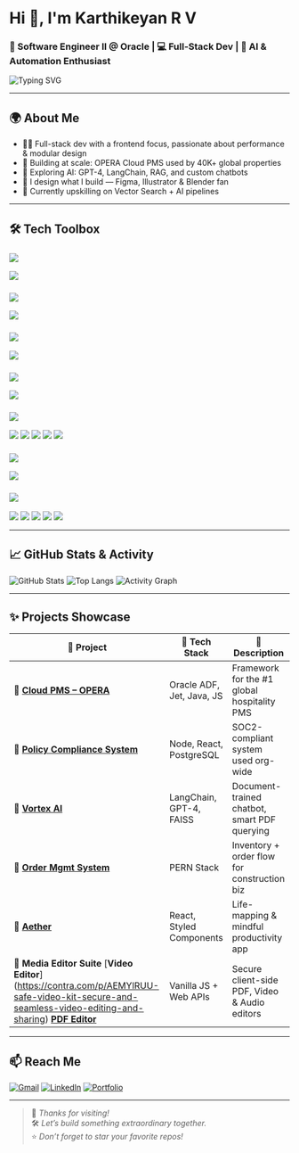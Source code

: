 # Hi 👋, I'm Karthikeyan R V  
### 🚀 Software Engineer II @ Oracle | 💻 Full-Stack Dev | 🤖 AI & Automation Enthusiast

![Typing SVG](https://readme-typing-svg.demolab.com?font=Fira+Code&pause=1000&color=37BCF6&width=500&lines=Engineer+by+day%2C+Creator+by+night.;Building+scalable+apps+%F0%9F%9A%80;AI%2C+Design+%26+Dev+%F0%9F%92%BB+%2B+%F0%9F%A4%96;Let%E2%80%99s+build+something+amazing!)

---

## 🌍 About Me

- 👨‍💻 Full-stack dev with a frontend focus, passionate about performance & modular design  
- 🏨 Building at scale: OPERA Cloud PMS used by 40K+ global properties  
- 🧠 Exploring AI: GPT-4, LangChain, RAG, and custom chatbots  
- 🎨 I design what I build — Figma, Illustrator & Blender fan  
- 🌱 Currently upskilling on Vector Search + AI pipelines  

---

## 🛠️ Tech Toolbox

### <img src="https://img.shields.io/badge/Programming Languages-000000?style=for-the-badge&logo=codingninjas&logoColor=white"/>

<p align="left">
  <img src="https://skillicons.dev/icons?i=ts,js,java,py,cpp,c,html,css,scss&theme=light" />
</p>

### <img src="https://img.shields.io/badge/Frameworks & Libraries-0052cc?style=for-the-badge&logo=vercel&logoColor=white"/>

<p align="left">
  <img src="https://skillicons.dev/icons?i=react,redux,nextjs,nodejs,flask&theme=light" />
</p>

### <img src="https://img.shields.io/badge/Databases & Backend-336791?style=for-the-badge&logo=postgresql&logoColor=white"/>

<p align="left">
  <img src="https://skillicons.dev/icons?i=postgres,mongodb,firebase&theme=light" />
</p>

### <img src="https://img.shields.io/badge/CI/CD & Testing Tools-292929?style=for-the-badge&logo=githubactions&logoColor=white"/>

<p align="left">
  <img src="https://skillicons.dev/icons?i=git,selenium,jest,jenkins&theme=light" />
</p>

### <img src="https://img.shields.io/badge/AI / ML & Automation-FECC00?style=for-the-badge&logo=openai&logoColor=black"/>

<p align="left">
  <img src="https://img.shields.io/badge/LangChain-5/10-informational?style=for-the-badge&logo=python&logoColor=white" />
  <img src="https://img.shields.io/badge/OpenAI%20API-5/10-ff69b4?style=for-the-badge&logo=openai&logoColor=white" />
  <img src="https://img.shields.io/badge/RAG%20Pipelines-5/10-yellowgreen?style=for-the-badge" />
  <img src="https://img.shields.io/badge/FAISS%20VectorDB-5/10-blueviolet?style=for-the-badge" />
  <img src="https://img.shields.io/badge/Prompt%20Engineering-5/10-success?style=for-the-badge" />
</p>

### <img src="https://img.shields.io/badge/Design & Creative Tools-e34f26?style=for-the-badge&logo=adobe&logoColor=white"/>

<p align="left">
  <img src="https://skillicons.dev/icons?i=figma,xd,ai,blender&theme=light" />
</p>

### <img src="https://img.shields.io/badge/Others-777BB4?style=for-the-badge&logo=oracle&logoColor=white"/>

<p align="left">
  <img src="https://img.shields.io/badge/Oracle%20ADF-lightgrey?style=for-the-badge&logo=oracle" />
  <img src="https://img.shields.io/badge/OracleJet-darkred?style=for-the-badge&logo=oracle" />
  <img src="https://img.shields.io/badge/Cypress Automation-17202A?style=for-the-badge&logo=cypress&logoColor=white" />
  <img src="https://img.shields.io/badge/JIRA-0052CC?style=for-the-badge&logo=jira&logoColor=white" />
  <img src="https://img.shields.io/badge/Jekyll-CC0000?style=for-the-badge&logo=jekyll&logoColor=white" />
</p>

---

## 📈 GitHub Stats & Activity

![GitHub Stats](https://github-readme-stats.vercel.app/api?username=KarthikeyanRV2601&show_icons=true&theme=radical&hide_border=true)
![Top Langs](https://github-readme-stats.vercel.app/api/top-langs/?username=KarthikeyanRV2601&layout=compact&theme=radical&hide_border=true)
![Activity Graph](https://github-readme-activity-graph.vercel.app/graph?username=KarthikeyanRV2601&theme=react-dark&hide_border=true&area=true)

---

## ✨ Projects Showcase

| 🚀 Project | 🧰 Tech Stack | 📌 Description |
|--------|------------|-------------|
| 🔗 [**Cloud PMS – OPERA**](https://www.oracle.com/in/hospitality/hotel-property-management/hotel-pms-software/) | Oracle ADF, Jet, Java, JS | Framework for the #1 global hospitality PMS |
| 🔗 [**Policy Compliance System**](https://docs.google.com/document/d/1UgFN7qpVdGrDzPuNyUg97LLtxXgkvLk8vITuKfN3IxM/edit?usp=sharing) | Node, React, PostgreSQL | SOC2-compliant system used org-wide |
| 🔗 [**Vortex AI**](https://github.com/KarthikeyanRV2601/Vortex-AI/tree/main) | LangChain, GPT-4, FAISS | Document-trained chatbot, smart PDF querying |
| 🔗 [**Order Mgmt System**](https://contra.com/p/7g2mWsbR-order-management-system) | PERN Stack | Inventory + order flow for construction biz |
| 🔗 [**Aether**](https://contra.com/p/NUoYZ2BM-aether) | React, Styled Components | Life-mapping & mindful productivity app |
| 🔗 **Media Editor Suite** [**Video Editor**] (https://contra.com/p/AEMYlRUU-safe-video-kit-secure-and-seamless-video-editing-and-sharing) [**PDF Editor**](https://contra.com/p/gBUYWE3R-safe-pdf-kit-empowering-secure-and-seamless-pdf-editing) | Vanilla JS + Web APIs | Secure client-side PDF, Video & Audio editors |

---

## 📫 Reach Me

[![Gmail](https://img.shields.io/badge/Gmail-EA4335?style=for-the-badge&logo=gmail&logoColor=white)](mailto:karthikeyan.r.v.2601@gmail.com)
[![LinkedIn](https://img.shields.io/badge/LinkedIn-0072b1?style=for-the-badge&logo=linkedin&logoColor=white)](https://www.linkedin.com/in/karthikeyan-r-v-549b861b6/)
[![Portfolio](https://img.shields.io/badge/Portfolio-000000?style=for-the-badge&logo=internet-explorer&logoColor=white)](https://karthikeyan-r-v-portfolio.netlify.app/)

---

> 🌟 *Thanks for visiting!*  
> 🛠️ *Let’s build something extraordinary together.*  
> ⭐️ *Don’t forget to star your favorite repos!*
